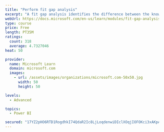 ```yaml
---
title: "Perform fit gap analysis"
excerpt: "A fit gap analysis identifies the difference between the known requirements and the proposed or current solution. This module covers performing a fit gap analysis."
webUrl: https://docs.microsoft.com/en-us/learn/modules/fit-gap-analysis/
type: course
price: Free
length: PT35M
ratings:
  count: 318
  average: 4.7327046
heat: 50

provider:
  name: Microsoft Learn
  domain: microsoft.com
  images:
    - url: /assets/images/organizations/microsoft.com-50x50.jpg
      width: 50
      height: 50

levels:
  - Advanced

topics:
  - Power BI

secured: "17YZ2pHO6RTD1RogdhkI74QdaR2Ic8LjLoqdenwiDIclXOqjIOFOKci3xAKpAL+KRO9kJCj6L7Xjonlv4f3Lh3kg/Vv3ArY3zuu2Wz6bu0HQdUAHKDBQkmnMIA5IzP1PVtY6aux6Fr6g0ZgnWZ+iv2hUZeVix3mJMKPCD0JDQjkDpuEYRfYfwkRl5ATeLBm4Ik+488z47v0XgrKZP5/i0bNq7XSQdhIQ0FD0PMWYjTE2H4WiQWvSfeI2CxMqIWT8op9sK/wgLHvgZxJGHbbpFkQCWW4fRjj2zsJg75SRJVXwQMDYHA9775ouFmFb4o1T771SLpumkYDHlCd7SMi7xst24Q3FBKDyLzN7HhjOTLNSEvc2QNOeCvwg8LSwycwRNJOMpUBqnejG7jKUpfMYXBFGNRtccIyiLpwplne/1jY=;xQwsjwIZLfbL5718sN6ptA=="
---
```


